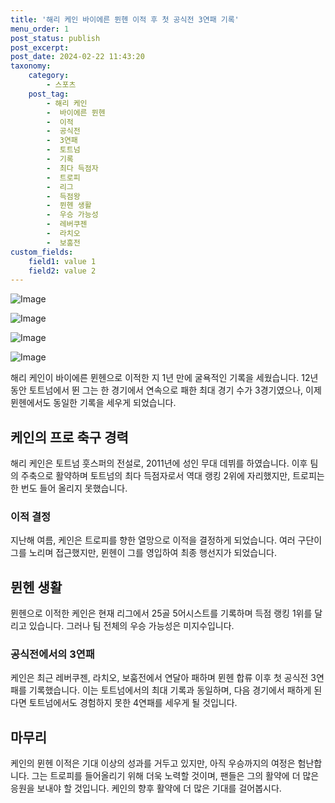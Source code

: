 ```yaml
---
title: '해리 케인 바이에른 뮌헨 이적 후 첫 공식전 3연패 기록'
menu_order: 1
post_status: publish
post_excerpt: 
post_date: 2024-02-22 11:43:20
taxonomy:
    category:
        - 스포츠
    post_tag:
        - 해리 케인
        -  바이에른 뮌헨
        -  이적
        -  공식전
        -  3연패
        -  토트넘
        -  기록
        -  최다 득점자
        -  트로피
        -  리그
        -  득점왕
        -  뮌헨 생활
        -  우승 가능성
        -  레버쿠젠
        -  라치오
        -  보훔전
custom_fields:
    field1: value 1
    field2: value 2
---
```


![Image](https://imgnews.pstatic.net/image/411/2024/02/22/0000041948_001_20240222075601480.jpg?type=w647)

![Image](https://imgnews.pstatic.net/image/411/2024/02/22/0000041948_002_20240222075601521.jpg?type=w647)

![Image](https://imgnews.pstatic.net/image/411/2024/02/22/0000041948_003_20240222075601557.jpg?type=w647)

![Image](https://imgnews.pstatic.net/image/411/2024/02/22/0000041948_004_20240222075601612.jpg?type=w647)

해리 케인이 바이에른 뮌헨으로 이적한 지 1년 만에 굴욕적인 기록을 세웠습니다. 12년 동안 토트넘에서 뛴 그는 한 경기에서 연속으로 패한 최대 경기 수가 3경기였으나, 이제 뮌헨에서도 동일한 기록을 세우게 되었습니다.
## 케인의 프로 축구 경력
해리 케인은 토트넘 훗스퍼의 전설로, 2011년에 성인 무대 데뷔를 하였습니다. 이후 팀의 주축으로 활약하며 토트넘의 최다 득점자로서 역대 랭킹 2위에 자리했지만, 트로피는 한 번도 들어 올리지 못했습니다.
### 이적 결정
지난해 여름, 케인은 트로피를 향한 열망으로 이적을 결정하게 되었습니다. 여러 구단이 그를 노리며 접근했지만, 뮌헨이 그를 영입하여 최종 행선지가 되었습니다.
## 뮌헨 생활
뮌헨으로 이적한 케인은 현재 리그에서 25골 5어시스트를 기록하며 득점 랭킹 1위를 달리고 있습니다. 그러나 팀 전체의 우승 가능성은 미지수입니다.
### 공식전에서의 3연패
케인은 최근 레버쿠젠, 라치오, 보훔전에서 연달아 패하며 뮌헨 합류 이후 첫 공식전 3연패를 기록했습니다. 이는 토트넘에서의 최대 기록과 동일하며, 다음 경기에서 패하게 된다면 토트넘에서도 경험하지 못한 4연패를 세우게 될 것입니다.
## 마무리
케인의 뮌헨 이적은 기대 이상의 성과를 거두고 있지만, 아직 우승까지의 여정은 험난합니다. 그는 트로피를 들어올리기 위해 더욱 노력할 것이며, 팬들은 그의 활약에 더 많은 응원을 보내야 할 것입니다. 케인의 향후 활약에 더 많은 기대를 걸어봅시다.
